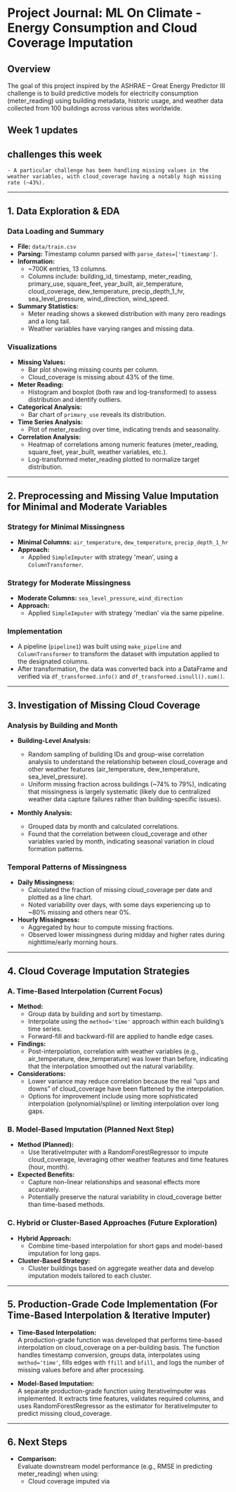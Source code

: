 # Project Journal: ML On Climate - Energy Consumption and Cloud Coverage Imputation

## Overview

The goal of this project inspired by the ASHRAE – Great Energy Predictor III challenge is to build predictive models for electricity consumption (meter_reading) using building metadata, historic usage, and weather data collected from 100 buildings across various sites worldwide. 
## Week 1 updates 

## challenges this week
    - A particular challenge has been handling missing values in the weather variables, with cloud_coverage having a notably high missing rate (~43%).

---

## 1. Data Exploration & EDA

### Data Loading and Summary
- **File:** `data/train.csv`
- **Parsing:** Timestamp column parsed with `parse_dates=['timestamp']`.
- **Information:** 
  - ~700K entries, 13 columns.
  - Columns include: building_id, timestamp, meter_reading, primary_use, square_feet, year_built, air_temperature, cloud_coverage, dew_temperature, precip_depth_1_hr, sea_level_pressure, wind_direction, wind_speed.
- **Summary Statistics:**  
  - Meter reading shows a skewed distribution with many zero readings and a long tail.
  - Weather variables have varying ranges and missing data.

### Visualizations
- **Missing Values:**  
  - Bar plot showing missing counts per column.
  - Cloud_coverage is missing about 43% of the time.
- **Meter Reading:**  
  - Histogram and boxplot (both raw and log-transformed) to assess distribution and identify outliers.
- **Categorical Analysis:**  
  - Bar chart of `primary_use` reveals its distribution.
- **Time Series Analysis:**  
  - Plot of meter_reading over time, indicating trends and seasonality.
- **Correlation Analysis:**  
  - Heatmap of correlations among numeric features (meter_reading, square_feet, year_built, weather variables, etc.).
  - Log-transformed meter_reading plotted to normalize target distribution.

---

## 2. Preprocessing and Missing Value Imputation for Minimal and Moderate Variables

### Strategy for Minimal Missingness
- **Minimal Columns:** `air_temperature`, `dew_temperature`, `precip_depth_1_hr`
- **Approach:**  
  - Applied `SimpleImputer` with strategy 'mean', using a `ColumnTransformer`.

### Strategy for Moderate Missingness
- **Moderate Columns:** `sea_level_pressure`, `wind_direction`
- **Approach:**  
  - Applied `SimpleImputer` with strategy 'median' via the same pipeline.

### Implementation
- A pipeline (`pipeline1`) was built using `make_pipeline` and `ColumnTransformer` to transform the dataset with imputation applied to the designated columns.
- After transformation, the data was converted back into a DataFrame and verified via `df_transformed.info()` and `df_transformed.isnull().sum()`.

---

## 3. Investigation of Missing Cloud Coverage

### Analysis by Building and Month
- **Building-Level Analysis:**  
  - Random sampling of building IDs and group-wise correlation analysis to understand the relationship between cloud_coverage and other weather features (air_temperature, dew_temperature, sea_level_pressure).
  - Uniform missing fraction across buildings (~74% to 79%), indicating that missingness is largely systematic (likely due to centralized weather data capture failures rather than building-specific issues).

- **Monthly Analysis:**  
  - Grouped data by month and calculated correlations.
  - Found that the correlation between cloud_coverage and other variables varied by month, indicating seasonal variation in cloud formation patterns.

### Temporal Patterns of Missingness
- **Daily Missingness:**  
  - Calculated the fraction of missing cloud_coverage per date and plotted as a line chart.
  - Noted variability over days, with some days experiencing up to ~80% missing and others near 0%.
- **Hourly Missingness:**  
  - Aggregated by hour to compute missing fractions.
  - Observed lower missingness during midday and higher rates during nighttime/early morning hours.

---

## 4. Cloud Coverage Imputation Strategies

### A. Time-Based Interpolation (Current Focus)
- **Method:**  
  - Group data by building and sort by timestamp.
  - Interpolate using the `method='time'` approach within each building’s time series.
  - Forward-fill and backward-fill are applied to handle edge cases.
- **Findings:**  
  - Post-interpolation, correlation with weather variables (e.g., air_temperature, dew_temperature) was lower than before, indicating that the interpolation smoothed out the natural variability.
- **Considerations:**  
  - Lower variance may reduce correlation because the real “ups and downs” of cloud_coverage have been flattened by the interpolation.
  - Options for improvement include using more sophisticated interpolation (polynomial/spline) or limiting interpolation over long gaps.

### B. Model-Based Imputation (Planned Next Step)
- **Method (Planned):**  
  - Use IterativeImputer with a RandomForestRegressor to impute cloud_coverage, leveraging other weather features and time features (hour, month).
- **Expected Benefits:**  
  - Capture non-linear relationships and seasonal effects more accurately.
  - Potentially preserve the natural variability in cloud_coverage better than time-based methods.

### C. Hybrid or Cluster-Based Approaches (Future Exploration)
- **Hybrid Approach:**  
  - Combine time-based interpolation for short gaps and model-based imputation for long gaps.
- **Cluster-Based Strategy:**  
  - Cluster buildings based on aggregate weather data and develop imputation models tailored to each cluster.

---

## 5. Production-Grade Code Implementation (For Time-Based Interpolation & Iterative Imputer)

- **Time-Based Interpolation:**  
  A production-grade function was developed that performs time-based interpolation on cloud_coverage on a per-building basis. The function handles timestamp conversion, groups data, interpolates using `method='time'`, fills edges with `ffill` and `bfill`, and logs the number of missing values before and after processing.

- **Model-Based Imputation:**  
  A separate production-grade function using IterativeImputer was implemented. It extracts time features, validates required columns, and uses RandomForestRegressor as the estimator for IterativeImputer to predict missing cloud_coverage.

---

## 6. Next Steps

- **Comparison:**  
  Evaluate downstream model performance (e.g., RMSE in predicting meter_reading) when using:
  - Cloud coverage imputed via
